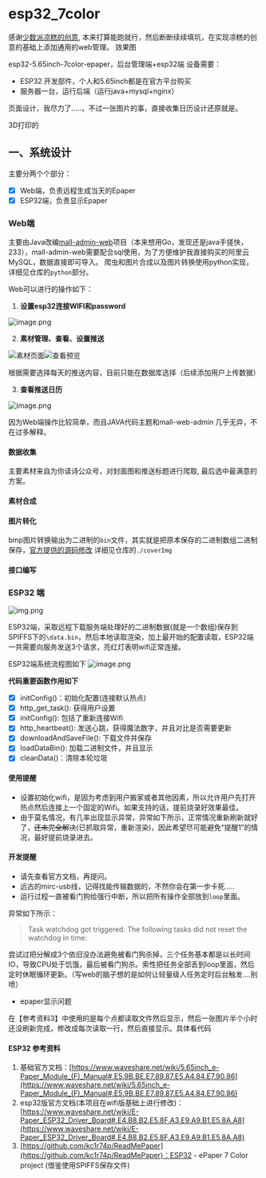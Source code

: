 # esp32_7color
感谢[少数派凉糕的创意](https://sspai.com/post/82704), 本来打算能跑就行，然后断断续续填坑，在实现凉糕的创意的基础上添加通用的web管理。
效果图

esp32-5.65inch-7color-epaper，后台管理端+esp32端
设备需要：
* ESP32 开发部件，个人和5.65inch都是在官方平台购买
* 服务器一台，运行后端（运行java+mysql+nginx）

页面设计，我尽力了.....，不过一张图片的事，直接收集日历设计还原就是。

3D打印的
## 一、系统设计

主要分两个个部分：

- [x] Web端，负责远程生成当天的Epaper
- [x] ESP32端，负责显示Epaper

### Web端

主要由Java改编[mall-admin-web](https://github.com/macrozheng/mall-admin-web)项目（本来想用Go，发现还是java手搓快， 233），mall-admin-web需要配合sql使用，为了方便维护我直接购买的阿里云MySQL，数据直接即可导入。
爬虫和图片合成以及图片转换使用python实现，详细见仓库的`python`部分。

Web可以进行的操作如下：

1. **设置esp32连接WIFI和password**

![image.png](img/usersetting.png)

2. **素材管理、查看、设置推送**

![素材页面](img/admin_show1.png "素材页面")![查看预览](img/img_1.png "查看预览")

根据需要选择每天的推送内容，目前只能在数据库选择（后续添加用户上传数据）

3. **查看推送日历**

![image.png](img/img_2.png)

因为Web端操作比较简单，而且JAVA代码主题和mall-web-admin 几乎无异，不在过多解释。

#### 数据收集

主要素材来自为你读诗公众号，对封面图和推送标题进行爬取, 最后选中最满意的方案。

#### 素材合成

#### 图片转化

bmp图片转换输出为二进制的`bin`文件，其实就是把原本保存的二进制数组二进制保存，[官方提供的源码修改](https://www.waveshare.net/wiki/5.65inch_e-Paper_Module_(F)_Manual#.E5.9B.BE.E7.89.87.E6.95.B0.E6.8D.AE.E8.BD.AC.E6.8D.A2)
详细见仓库的`./coverImg`

#### 接口编写

### ESP32 端

![img.png](img/img_3.png)

ESP32端，采取远程下载服务端处理好的二进制数据(就是一个数组)保存到SPIFFS下的`\data.bin`，然后本地读取渲染，加上最开始的配置读取，ESP32端一共需要向服务发送3个请求，亮红灯表明wifi正常连接。

ESP32端系统流程图如下
![image.png](img/img_4.png)

**代码重要函数作用如下**

- [x] initConfig()：初始化配置(连接默认热点)
- [x] http_get_task(): 获得用户设置
- [x] initConfig(): 包括了重新连接Wifi
- [x] http_heartbeat(): 发送心跳，获得魔法数字，并且对比是否需要更新
- [x] downloadAndSaveFile(): 下载文件并保存
- [x] loadDataBin(): 加载二进制文件，并且显示
- [x] cleanData()：清除本轮垃圾

#### 使用提醒

- 设置初始化wifi，是因为考虑到用户搬家或者其他因素，所以允许用户先打开热点然后连接上一个固定的Wifi。如果支持的话，提前烧录好效果最佳。
- 由于莫名情况，有几率出现显示异常，异常如下所示，正常情况重新刷新就好了，~~还未完全解决~~(已抓取异常，重新渲染)，因此希望尽可能避免“提醒1”的情况，最好提前烧录进去。



#### 开发提醒

- 请先查看官方文档，再提问。
- 远古的mirc-usb线，记得找能传输数据的，不然你会在第一步卡死.....
- 运行过程一直被看门狗给强行中断，所以把所有操作全部放到`loop`里面。

异常如下所示：

> Task watchdog got triggered. The following tasks did not reset the watchdog in time:

尝试过把分解成3个依旧没办法避免被看门狗杀掉，三个任务基本都是以长时间IO，导致CPU处于饥饿，最后被看门狗杀。索性把任务全部丢到loop里面，然后定时休眠循环更新。（写web的脑子想的是如何让轻量级人任务定时后台触发....别喷）

- epaper显示问题

在【参考资料3】中使用的是每个点都读取文件然后显示，然后一张图片半个小时还没刷新完成，修改成每次读取一行，然后直接显示。具体看代码


#### ESP32 参考资料

1. 基础官方文档：[https://www.waveshare.net/wiki/5.65inch_e-Paper_Module_(F)_Manual#.E5.9B.BE.E7.89.87.E5.A4.84.E7.90.86](https://www.waveshare.net/wiki/5.65inch_e-Paper_Module_(F)_Manual#.E5.9B.BE.E7.89.87.E5.A4.84.E7.90.86)
2. esp32版官方文档(本项目在wifi版基础上进行修改)：[https://www.waveshare.net/wiki/E-Paper_ESP32_Driver_Board#.E4.B8.B2.E5.8F.A3.E9.A9.B1.E5.8A.A8](https://www.waveshare.net/wiki/E-Paper_ESP32_Driver_Board#.E4.B8.B2.E5.8F.A3.E9.A9.B1.E5.8A.A8)
3. [https://github.com/kc1r74p/ReadMePaper](https://github.com/kc1r74p/ReadMePaper)：ESP32 - ePaper 7 Color project (借鉴使用SPIFFS保存文件)